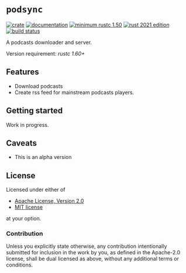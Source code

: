 # `podsync`

[![crate](https://img.shields.io/crates/v/podsync.svg)](https://crates.io/crates/podsync)
[![documentation](https://docs.rs/podsync/badge.svg)](https://docs.rs/podsync)
[![minimum rustc 1.50](https://img.shields.io/badge/rustc-1.50+-red.svg)](https://rust-lang.github.io/rfcs/2495-min-rust-version.html)
[![rust 2021 edition](https://img.shields.io/badge/edition-2021-blue.svg)](https://doc.rust-lang.org/edition-guide/rust-2021/index.html)
[![build status](https://github.com/graelo/podsync/actions/workflows/essentials.yml/badge.svg)](https://github.com/graelo/podsync/actions/workflows/essentials.yml)

<!-- cargo-sync-readme start -->

A podcasts downloader and server.

Version requirement: _rustc 1.60+_

## Features

- Download podcasts
- Create rss feed for mainstream podcasts players.

## Getting started

Work in progress.

## Caveats

- This is an alpha version

## License

Licensed under either of

- [Apache License, Version 2.0](http://www.apache.org/licenses/LICENSE-2.0)
- [MIT license](http://opensource.org/licenses/MIT)

at your option.

### Contribution

Unless you explicitly state otherwise, any contribution intentionally submitted
for inclusion in the work by you, as defined in the Apache-2.0 license, shall
be dual licensed as above, without any additional terms or conditions.

<!-- cargo-sync-readme end -->
